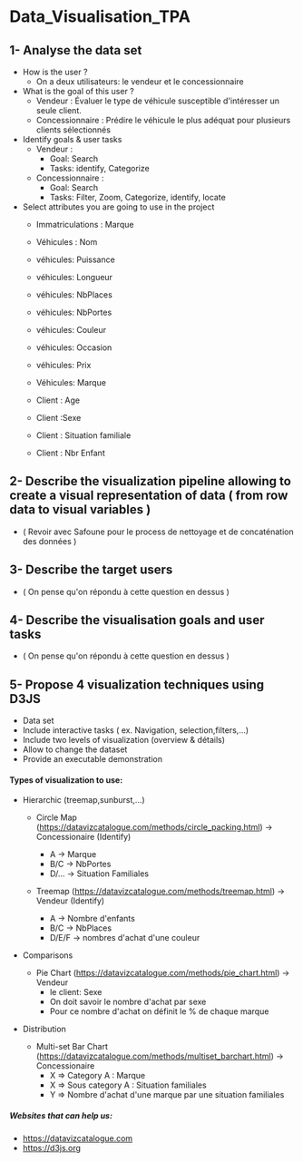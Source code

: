 # Data_Visualisation_TPA

## 1- Analyse the data set

* How is the user ?
    * On a deux utilisateurs: le vendeur et le concessionnaire
* What is the goal of this user ?
    * Vendeur : Évaluer le type de véhicule susceptible d'intéresser un seule client.
    * Concessionnaire : Prédire le véhicule le plus adéquat pour plusieurs clients sélectionnés
* Identify goals & user tasks
    * Vendeur :
        * Goal: Search
        * Tasks: identify, Categorize
    * Concessionnaire :
        * Goal: Search
        * Tasks: Filter, Zoom, Categorize, identify, locate
* Select attributes you are going to use in the project
    * Immatriculations : Marque
  
    * Véhicules : Nom
    * véhicules: Puissance 
    * véhicules: Longueur 
    * véhicules: NbPlaces
    * véhicules: NbPortes 
    * véhicules: Couleur 
    * véhicules: Occasion 
    * véhicules: Prix
    * Véhicules: Marque
  
    * Client : Age
    * Client :Sexe
    * Client : Situation familiale 
    * Client : Nbr Enfant
    
## 2- Describe the visualization pipeline allowing to create a visual representation of data ( from  row data to visual variables )
* ( Revoir avec Safoune pour le process de nettoyage et de concaténation des données )

## 3- Describe the target users
* ( On pense qu'on répondu à cette question en dessus )

## 4- Describe the visualisation goals and user tasks
* ( On pense qu'on répondu à cette question en dessus )


## 5- Propose 4 visualization techniques using D3JS

* Data set
* Include interactive tasks ( ex. Navigation, selection,filters,...)
* Include two levels of visualization (overview & détails)
* Allow to change the dataset
* Provide an executable demonstration

#### Types of visualization to use:

* Hierarchic (treemap,sunburst,...) 
    * Circle Map (https://datavizcatalogue.com/methods/circle_packing.html) -> Concessionaire (Identify)
      * A -> Marque
      * B/C -> NbPortes
      * D/... -> Situation Familiales

    * Treemap (https://datavizcatalogue.com/methods/treemap.html) -> Vendeur (Identify)
      * A -> Nombre d'enfants
      * B/C -> NbPlaces
      * D/E/F -> nombres d'achat d'une couleur

* Comparisons 
  * Pie Chart (https://datavizcatalogue.com/methods/pie_chart.html) -> Vendeur
    * le client: Sexe
    * On doit savoir le nombre d'achat par sexe
    * Pour ce nombre d'achat on définit le % de chaque marque

* Distribution
  * Multi-set Bar Chart (https://datavizcatalogue.com/methods/multiset_barchart.html) -> Concessionaire 
    * X => Category A : Marque
    * X => Sous category A : Situation familiales
    * Y => Nombre d'achat d'une marque par une situation familiales

##### Websites that can help us:

* https://datavizcatalogue.com
* https://d3js.org